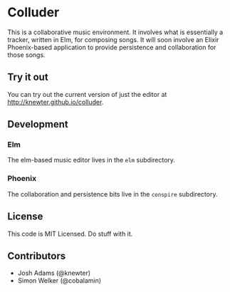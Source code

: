 # Colluder

This is a collaborative music environment.  It involves what is essentially a
tracker, written in Elm, for composing songs.  It will soon involve an Elixir
Phoenix-based application to provide persistence and collaboration for those
songs.

## Try it out

You can try out the current version of just the editor at
<http://knewter.github.io/colluder>.

## Development

### Elm

The elm-based music editor lives in the `elm` subdirectory.

### Phoenix

The collaboration and persistence bits live in the `conspire` subdirectory.

## License

This code is MIT Licensed.  Do stuff with it.

## Contributors

- Josh Adams (@knewter)
- Simon Welker (@cobalamin)
